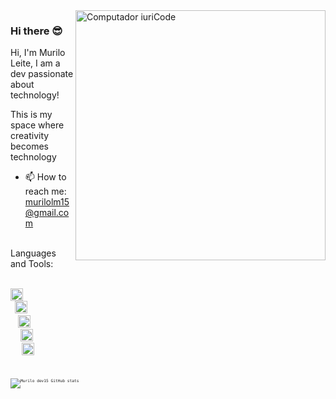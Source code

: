 <img src="https://raw.githubusercontent.com/MicaelliMedeiros/micaellimedeiros/master/image/computer-illustration.png" min-width="400px" max-width="400px" width="400px" align="right" alt="Computador iuriCode">





</p>  

### Hi there 😎

Hi, I'm Murilo Leite, I am a dev passionate about technology!

This is my space where creativity becomes technology

- 📫 How to reach me: murilolm15@gmail.com




<p align="left">
 <br />
 Languages and Tools:
 </p>
<br />
<code><img height="20" src="https://img.shields.io/badge/HTML5-E34F26?style=for-the-badge&logo=html5&logoColor=white"</code>
 <code><img height="20" src="https://img.shields.io/badge/CSS3-1572B6?style=for-the-badge&logo=css3&logoColor=white"</code>
  <code><img height="20" src="https://img.shields.io/badge/JavaScript-F7DF1E?style=for-the-badge&logo=javascript&logoColor=black"</code>
   <code><img height="20" src="https://img.shields.io/badge/Node.js-43853D?style=for-the-badge&logo=node.js&logoColor=white"</code>
    <code><img height="20" src="https://img.shields.io/badge/React-20232A?style=for-the-badge&logo=react&logoColor=61DAFB"</code>

<br />
     
![Murilo dev15 GitHub stats](https://github-readme-stats.vercel.app/api?username=murilodev15&show_icons=true&theme=radical)
